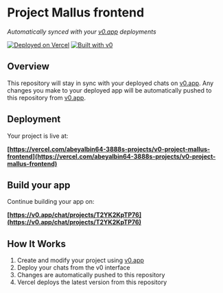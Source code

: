 # Project Mallus frontend

*Automatically synced with your [v0.app](https://v0.app) deployments*

[![Deployed on Vercel](https://img.shields.io/badge/Deployed%20on-Vercel-black?style=for-the-badge&logo=vercel)](https://vercel.com/abeyalbin64-3888s-projects/v0-project-mallus-frontend)
[![Built with v0](https://img.shields.io/badge/Built%20with-v0.app-black?style=for-the-badge)](https://v0.app/chat/projects/T2YK2KpTP76)

## Overview

This repository will stay in sync with your deployed chats on [v0.app](https://v0.app).
Any changes you make to your deployed app will be automatically pushed to this repository from [v0.app](https://v0.app).

## Deployment

Your project is live at:

**[https://vercel.com/abeyalbin64-3888s-projects/v0-project-mallus-frontend](https://vercel.com/abeyalbin64-3888s-projects/v0-project-mallus-frontend)**

## Build your app

Continue building your app on:

**[https://v0.app/chat/projects/T2YK2KpTP76](https://v0.app/chat/projects/T2YK2KpTP76)**

## How It Works

1. Create and modify your project using [v0.app](https://v0.app)
2. Deploy your chats from the v0 interface
3. Changes are automatically pushed to this repository
4. Vercel deploys the latest version from this repository